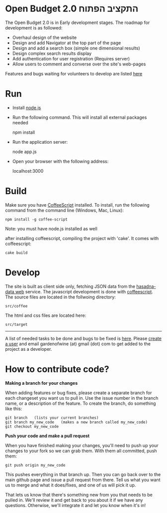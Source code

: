 Open Budget 2.0 התקציב הפתוח
===

The Open Budget 2.0 is in Early development stages. The roadmap for development is as followed:

- Overhaul design of the website
- Design and add Navigator at the top part of the page
- Design and add a search box (simple one dimensional results)
- Design complex search results display
- Add authentication for user registration (Requires server)
- Allow users to comment and converse over the site's web-pages

Features and bugs waiting for volunteers to develop are listed [here](https://track.nsa.co.il/projects/open-budget-2)

Run
===

- Install [node.js](http://nodejs.org/)
- Run the following command. This will install all external packages needed


    npm install

- Run the application server:


    node app.js

- Open your browser with the following address:


    localhost:3000


Build
===
Make sure you have [CoffeeScript](http://coffeescript.org/) installed. To install, run the following command from the command line (Windows, Mac, Linux):

    npm install -g coffee-script

Note: you must have node.js installed as well

after installing coffeescript, compiling the project with 'cake'. It comes with coffeescript:

    cake build

Develop
===

The site is built as client side only, fetching JSON data from the [hasadna-data web](https://github.com/akariv/hasadna-data) service.
The javascript development is done with [coffeescript](http://coffeescript.org).
The source files are located in the follwoing directory:

    src/coffee

The html and css files are located here:

    src/target

---

A list of needed tasks to be done and bugs to be fixed is [here](https://track.nsa.co.il/projects/open-budget-2/issues).
Please [create a user](https://track.nsa.co.il/account/register) and email gardenofwine (at) gmail (dot) com to get added to the project as a developer.

How to contribute code?
===
**Making a branch for your changes**

When adding features or bug fixes, please create a separate branch for each changeset you want us to pull in. Use the issue number in the branch name, or a description of the feature. To create the branch, do something like this:

	git branch   (lists your current branches)
	git branch my_new_code   (makes a new branch called my_new_code)
	git checkout my_new_code

**Push your code and make a pull request**

When you have finished making your changes, you'll need to push up your changes to your fork so we can grab them. With them all committed, push them:

	git push origin my_new_code

This pushes everything in that branch up. Then you can go back over to the main github page and issue a pull request from there.  Tell us what you want us to merge and what it does/fixes, and one of us will pick it up.

That lets us know that there's something new from you that needs to be pulled in. We'll review it and get back to you about it if we have any questions. Otherwise, we'll integrate it and let you know when it's in!
